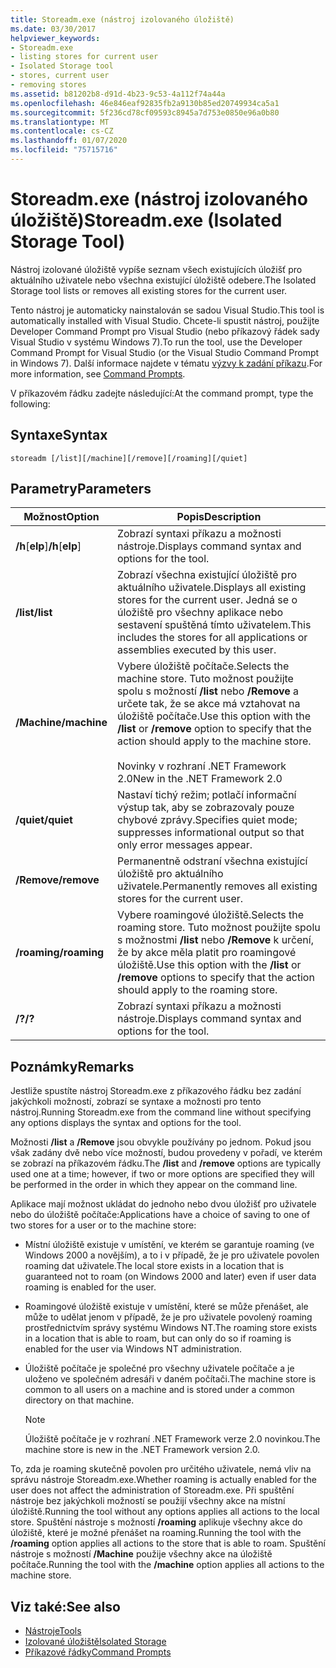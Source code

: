 ```yaml
---
title: Storeadm.exe (nástroj izolovaného úložiště)
ms.date: 03/30/2017
helpviewer_keywords:
- Storeadm.exe
- listing stores for current user
- Isolated Storage tool
- stores, current user
- removing stores
ms.assetid: b81202b8-d91d-4b23-9c53-4a112f74a44a
ms.openlocfilehash: 46e846eaf92835fb2a9130b85ed20749934ca5a1
ms.sourcegitcommit: 5f236cd78cf09593c8945a7d753e0850e96a0b80
ms.translationtype: MT
ms.contentlocale: cs-CZ
ms.lasthandoff: 01/07/2020
ms.locfileid: "75715716"
---
```

# <a name="storeadmexe-isolated-storage-tool"></a><span data-ttu-id="c4e6b-102">Storeadm.exe (nástroj izolovaného úložiště)</span><span class="sxs-lookup"><span data-stu-id="c4e6b-102">Storeadm.exe (Isolated Storage Tool)</span></span>
<span data-ttu-id="c4e6b-103">Nástroj izolované úložiště vypíše seznam všech existujících úložišť pro aktuálního uživatele nebo všechna existující úložiště odebere.</span><span class="sxs-lookup"><span data-stu-id="c4e6b-103">The Isolated Storage tool lists or removes all existing stores for the current user.</span></span>  
  
 <span data-ttu-id="c4e6b-104">Tento nástroj je automaticky nainstalován se sadou Visual Studio.</span><span class="sxs-lookup"><span data-stu-id="c4e6b-104">This tool is automatically installed with Visual Studio.</span></span> <span data-ttu-id="c4e6b-105">Chcete-li spustit nástroj, použijte Developer Command Prompt pro Visual Studio (nebo příkazový řádek sady Visual Studio v systému Windows 7).</span><span class="sxs-lookup"><span data-stu-id="c4e6b-105">To run the tool, use the Developer Command Prompt for Visual Studio (or the Visual Studio Command Prompt in Windows 7).</span></span> <span data-ttu-id="c4e6b-106">Další informace najdete v tématu [výzvy k zadání příkazu](developer-command-prompt-for-vs.md).</span><span class="sxs-lookup"><span data-stu-id="c4e6b-106">For more information, see [Command Prompts](developer-command-prompt-for-vs.md).</span></span>  
  
 <span data-ttu-id="c4e6b-107">V příkazovém řádku zadejte následující:</span><span class="sxs-lookup"><span data-stu-id="c4e6b-107">At the command prompt, type the following:</span></span>  
  
## <a name="syntax"></a><span data-ttu-id="c4e6b-108">Syntaxe</span><span class="sxs-lookup"><span data-stu-id="c4e6b-108">Syntax</span></span>  
  
```console  
storeadm [/list][/machine][/remove][/roaming][/quiet]  
```  
  
## <a name="parameters"></a><span data-ttu-id="c4e6b-109">Parametry</span><span class="sxs-lookup"><span data-stu-id="c4e6b-109">Parameters</span></span>  
  
|<span data-ttu-id="c4e6b-110">Možnost</span><span class="sxs-lookup"><span data-stu-id="c4e6b-110">Option</span></span>|<span data-ttu-id="c4e6b-111">Popis</span><span class="sxs-lookup"><span data-stu-id="c4e6b-111">Description</span></span>|  
|------------|-----------------|  
|<span data-ttu-id="c4e6b-112">**/h**[**elp**]</span><span class="sxs-lookup"><span data-stu-id="c4e6b-112">**/h**[**elp**]</span></span>|<span data-ttu-id="c4e6b-113">Zobrazí syntaxi příkazu a možnosti nástroje.</span><span class="sxs-lookup"><span data-stu-id="c4e6b-113">Displays command syntax and options for the tool.</span></span>|  
|<span data-ttu-id="c4e6b-114">**/list**</span><span class="sxs-lookup"><span data-stu-id="c4e6b-114">**/list**</span></span>|<span data-ttu-id="c4e6b-115">Zobrazí všechna existující úložiště pro aktuálního uživatele.</span><span class="sxs-lookup"><span data-stu-id="c4e6b-115">Displays all existing stores for the current user.</span></span> <span data-ttu-id="c4e6b-116">Jedná se o úložiště pro všechny aplikace nebo sestavení spuštěná tímto uživatelem.</span><span class="sxs-lookup"><span data-stu-id="c4e6b-116">This includes the stores for all applications or assemblies executed by this user.</span></span>|  
|<span data-ttu-id="c4e6b-117">**/Machine**</span><span class="sxs-lookup"><span data-stu-id="c4e6b-117">**/machine**</span></span>|<span data-ttu-id="c4e6b-118">Vybere úložiště počítače.</span><span class="sxs-lookup"><span data-stu-id="c4e6b-118">Selects the machine store.</span></span> <span data-ttu-id="c4e6b-119">Tuto možnost použijte spolu s možností **/list** nebo **/Remove** a určete tak, že se akce má vztahovat na úložiště počítače.</span><span class="sxs-lookup"><span data-stu-id="c4e6b-119">Use this option with the **/list** or **/remove** option to specify that the action should apply to the machine store.</span></span><br /><br /> <span data-ttu-id="c4e6b-120">Novinky v rozhraní .NET Framework 2.0</span><span class="sxs-lookup"><span data-stu-id="c4e6b-120">New in the .NET Framework 2.0</span></span>|  
|<span data-ttu-id="c4e6b-121">**/quiet**</span><span class="sxs-lookup"><span data-stu-id="c4e6b-121">**/quiet**</span></span>|<span data-ttu-id="c4e6b-122">Nastaví tichý režim; potlačí informační výstup tak, aby se zobrazovaly pouze chybové zprávy.</span><span class="sxs-lookup"><span data-stu-id="c4e6b-122">Specifies quiet mode; suppresses informational output so that only error messages appear.</span></span>|  
|<span data-ttu-id="c4e6b-123">**/Remove**</span><span class="sxs-lookup"><span data-stu-id="c4e6b-123">**/remove**</span></span>|<span data-ttu-id="c4e6b-124">Permanentně odstraní všechna existující úložiště pro aktuálního uživatele.</span><span class="sxs-lookup"><span data-stu-id="c4e6b-124">Permanently removes all existing stores for the current user.</span></span>|  
|<span data-ttu-id="c4e6b-125">**/roaming**</span><span class="sxs-lookup"><span data-stu-id="c4e6b-125">**/roaming**</span></span>|<span data-ttu-id="c4e6b-126">Vybere roamingové úložiště.</span><span class="sxs-lookup"><span data-stu-id="c4e6b-126">Selects the roaming store.</span></span> <span data-ttu-id="c4e6b-127">Tuto možnost použijte spolu s možnostmi **/list** nebo **/Remove** k určení, že by akce měla platit pro roamingové úložiště.</span><span class="sxs-lookup"><span data-stu-id="c4e6b-127">Use this option with the **/list** or **/remove** options to specify that the action should apply to the roaming store.</span></span>|  
|<span data-ttu-id="c4e6b-128">**/?**</span><span class="sxs-lookup"><span data-stu-id="c4e6b-128">**/?**</span></span>|<span data-ttu-id="c4e6b-129">Zobrazí syntaxi příkazu a možnosti nástroje.</span><span class="sxs-lookup"><span data-stu-id="c4e6b-129">Displays command syntax and options for the tool.</span></span>|  
  
## <a name="remarks"></a><span data-ttu-id="c4e6b-130">Poznámky</span><span class="sxs-lookup"><span data-stu-id="c4e6b-130">Remarks</span></span>  
 <span data-ttu-id="c4e6b-131">Jestliže spustíte nástroj Storeadm.exe z příkazového řádku bez zadání jakýchkoli možností, zobrazí se syntaxe a možnosti pro tento nástroj.</span><span class="sxs-lookup"><span data-stu-id="c4e6b-131">Running Storeadm.exe from the command line without specifying any options displays the syntax and options for the tool.</span></span>  
  
 <span data-ttu-id="c4e6b-132">Možnosti **/list** a **/Remove** jsou obvykle používány po jednom. Pokud jsou však zadány dvě nebo více možností, budou provedeny v pořadí, ve kterém se zobrazí na příkazovém řádku.</span><span class="sxs-lookup"><span data-stu-id="c4e6b-132">The **/list** and **/remove** options are typically used one at a time; however, if two or more options are specified they will be performed in the order in which they appear on the command line.</span></span>  
  
 <span data-ttu-id="c4e6b-133">Aplikace mají možnost ukládat do jednoho nebo dvou úložišť pro uživatele nebo do úložiště počítače:</span><span class="sxs-lookup"><span data-stu-id="c4e6b-133">Applications have a choice of saving to one of two stores for a user or to the machine store:</span></span>  
  
- <span data-ttu-id="c4e6b-134">Místní úložiště existuje v umístění, ve kterém se garantuje roaming (ve Windows 2000 a novějším), a to i v případě, že je pro uživatele povolen roaming dat uživatele.</span><span class="sxs-lookup"><span data-stu-id="c4e6b-134">The local store exists in a location that is guaranteed not to roam (on Windows 2000 and later) even if user data roaming is enabled for the user.</span></span>  
  
- <span data-ttu-id="c4e6b-135">Roamingové úložiště existuje v umístění, které se může přenášet, ale může to udělat jenom v případě, že je pro uživatele povolený roaming prostřednictvím správy systému Windows NT.</span><span class="sxs-lookup"><span data-stu-id="c4e6b-135">The roaming store exists in a location that is able to roam, but can only do so if roaming is enabled for the user via Windows NT administration.</span></span>  
  
- <span data-ttu-id="c4e6b-136">Úložiště počítače je společné pro všechny uživatele počítače a je uloženo ve společném adresáři v daném počítači.</span><span class="sxs-lookup"><span data-stu-id="c4e6b-136">The machine store is common to all users on a machine and is stored under a common directory on that machine.</span></span>  
  
    > [!NOTE]
    > <span data-ttu-id="c4e6b-137">Úložiště počítače je v rozhraní .NET Framework verze 2.0 novinkou.</span><span class="sxs-lookup"><span data-stu-id="c4e6b-137">The machine store is new in the .NET Framework version 2.0.</span></span>  
  
 <span data-ttu-id="c4e6b-138">To, zda je roaming skutečně povolen pro určitého uživatele, nemá vliv na správu nástroje Storeadm.exe.</span><span class="sxs-lookup"><span data-stu-id="c4e6b-138">Whether roaming is actually enabled for the user does not affect the administration of Storeadm.exe.</span></span> <span data-ttu-id="c4e6b-139">Při spuštění nástroje bez jakýchkoli možností se použijí všechny akce na místní úložiště.</span><span class="sxs-lookup"><span data-stu-id="c4e6b-139">Running the tool without any options applies all actions to the local store.</span></span> <span data-ttu-id="c4e6b-140">Spuštění nástroje s možností **/roaming** aplikuje všechny akce do úložiště, které je možné přenášet na roaming.</span><span class="sxs-lookup"><span data-stu-id="c4e6b-140">Running the tool with the **/roaming** option applies all actions to the store that is able to roam.</span></span> <span data-ttu-id="c4e6b-141">Spuštění nástroje s možností **/Machine** použije všechny akce na úložiště počítače.</span><span class="sxs-lookup"><span data-stu-id="c4e6b-141">Running the tool with the **/machine** option applies all actions to the machine store.</span></span>  
  
## <a name="see-also"></a><span data-ttu-id="c4e6b-142">Viz také:</span><span class="sxs-lookup"><span data-stu-id="c4e6b-142">See also</span></span>

- [<span data-ttu-id="c4e6b-143">Nástroje</span><span class="sxs-lookup"><span data-stu-id="c4e6b-143">Tools</span></span>](index.md)
- [<span data-ttu-id="c4e6b-144">Izolované úložiště</span><span class="sxs-lookup"><span data-stu-id="c4e6b-144">Isolated Storage</span></span>](../../standard/io/isolated-storage.md)
- [<span data-ttu-id="c4e6b-145">Příkazové řádky</span><span class="sxs-lookup"><span data-stu-id="c4e6b-145">Command Prompts</span></span>](developer-command-prompt-for-vs.md)
